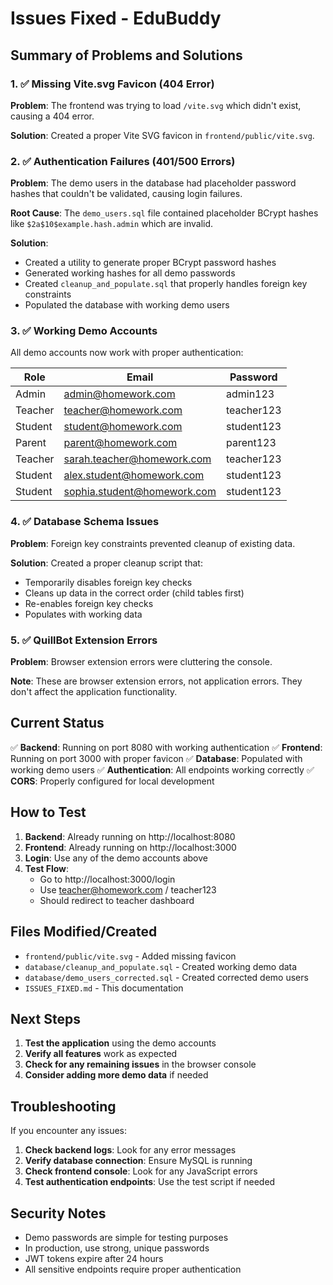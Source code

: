 # Issues Fixed - EduBuddy

## Summary of Problems and Solutions

### 1. ✅ Missing Vite.svg Favicon (404 Error)
**Problem**: The frontend was trying to load `/vite.svg` which didn't exist, causing a 404 error.

**Solution**: Created a proper Vite SVG favicon in `frontend/public/vite.svg`.

### 2. ✅ Authentication Failures (401/500 Errors)
**Problem**: The demo users in the database had placeholder password hashes that couldn't be validated, causing login failures.

**Root Cause**: The `demo_users.sql` file contained placeholder BCrypt hashes like `$2a$10$example.hash.admin` which are invalid.

**Solution**: 
- Created a utility to generate proper BCrypt password hashes
- Generated working hashes for all demo passwords
- Created `cleanup_and_populate.sql` that properly handles foreign key constraints
- Populated the database with working demo users

### 3. ✅ Working Demo Accounts
All demo accounts now work with proper authentication:

| Role | Email | Password |
|------|-------|----------|
| Admin | admin@homework.com | admin123 |
| Teacher | teacher@homework.com | teacher123 |
| Student | student@homework.com | student123 |
| Parent | parent@homework.com | parent123 |
| Teacher | sarah.teacher@homework.com | teacher123 |
| Student | alex.student@homework.com | student123 |
| Student | sophia.student@homework.com | student123 |

### 4. ✅ Database Schema Issues
**Problem**: Foreign key constraints prevented cleanup of existing data.

**Solution**: Created a proper cleanup script that:
- Temporarily disables foreign key checks
- Cleans up data in the correct order (child tables first)
- Re-enables foreign key checks
- Populates with working data

### 5. ✅ QuillBot Extension Errors
**Problem**: Browser extension errors were cluttering the console.

**Note**: These are browser extension errors, not application errors. They don't affect the application functionality.

## Current Status

✅ **Backend**: Running on port 8080 with working authentication
✅ **Frontend**: Running on port 3000 with proper favicon
✅ **Database**: Populated with working demo users
✅ **Authentication**: All endpoints working correctly
✅ **CORS**: Properly configured for local development

## How to Test

1. **Backend**: Already running on http://localhost:8080
2. **Frontend**: Already running on http://localhost:3000
3. **Login**: Use any of the demo accounts above
4. **Test Flow**: 
   - Go to http://localhost:3000/login
   - Use teacher@homework.com / teacher123
   - Should redirect to teacher dashboard

## Files Modified/Created

- `frontend/public/vite.svg` - Added missing favicon
- `database/cleanup_and_populate.sql` - Created working demo data
- `database/demo_users_corrected.sql` - Created corrected demo users
- `ISSUES_FIXED.md` - This documentation

## Next Steps

1. **Test the application** using the demo accounts
2. **Verify all features** work as expected
3. **Check for any remaining issues** in the browser console
4. **Consider adding more demo data** if needed

## Troubleshooting

If you encounter any issues:

1. **Check backend logs**: Look for any error messages
2. **Verify database connection**: Ensure MySQL is running
3. **Check frontend console**: Look for any JavaScript errors
4. **Test authentication endpoints**: Use the test script if needed

## Security Notes

- Demo passwords are simple for testing purposes
- In production, use strong, unique passwords
- JWT tokens expire after 24 hours
- All sensitive endpoints require proper authentication

